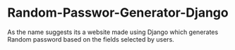 # Random-Passwor-Generator-Django
As the name suggests its a website made using Django which generates Random password based  on the fields selected by users.
